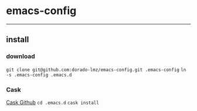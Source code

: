 # emacs-config
***

## install

### download
`git clone git@github.com:dorado-lmz/emacs-config.git .emacs-config`
`ln -s .emacs-config .emacs.d`

### Cask
[Cask Github](https://github.com/cask/cask)
`cd .emacs.d`
`cask install`

